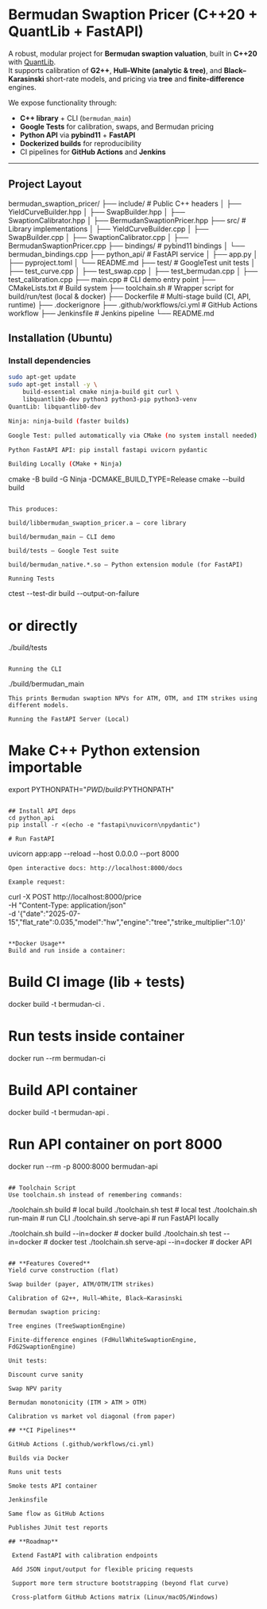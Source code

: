 # Bermudan Swaption Pricer (C++20 + QuantLib + FastAPI)

A robust, modular project for **Bermudan swaption valuation**, built in **C++20** with [QuantLib](https://www.quantlib.org/).  
It supports calibration of **G2++**, **Hull–White (analytic & tree)**, and **Black–Karasinski** short-rate models, and pricing via **tree** and **finite-difference** engines.

We expose functionality through:

- **C++ library** + CLI (`bermudan_main`)
- **Google Tests** for calibration, swaps, and Bermudan pricing
- **Python API** via **pybind11** + **FastAPI**
- **Dockerized builds** for reproducibility
- CI pipelines for **GitHub Actions** and **Jenkins**

---

## Project Layout

bermudan_swaption_pricer/
├── include/ # Public C++ headers
│ ├── YieldCurveBuilder.hpp
│ ├── SwapBuilder.hpp
│ ├── SwaptionCalibrator.hpp
│ ├── BermudanSwaptionPricer.hpp
├── src/ # Library implementations
│ ├── YieldCurveBuilder.cpp
│ ├── SwapBuilder.cpp
│ ├── SwaptionCalibrator.cpp
│ ├── BermudanSwaptionPricer.cpp
├── bindings/ # pybind11 bindings
│ └── bermudan_bindings.cpp
├── python_api/ # FastAPI service
│ ├── app.py
│ ├── pyproject.toml
│ └── README.md
├── test/ # GoogleTest unit tests
│ ├── test_curve.cpp
│ ├── test_swap.cpp
│ ├── test_bermudan.cpp
│ ├── test_calibration.cpp
├── main.cpp # CLI demo entry point
├── CMakeLists.txt # Build system
├── toolchain.sh # Wrapper script for build/run/test (local & docker)
├── Dockerfile # Multi-stage build (CI, API, runtime)
├── .dockerignore
├── .github/workflows/ci.yml # GitHub Actions workflow
├── Jenkinsfile # Jenkins pipeline
└── README.md


## Installation (Ubuntu)

### Install dependencies
```bash
sudo apt-get update
sudo apt-get install -y \
    build-essential cmake ninja-build git curl \
    libquantlib0-dev python3 python3-pip python3-venv
QuantLib: libquantlib0-dev

Ninja: ninja-build (faster builds)

Google Test: pulled automatically via CMake (no system install needed)

Python FastAPI API: pip install fastapi uvicorn pydantic

Building Locally (CMake + Ninja)
```
cmake -B build -G Ninja -DCMAKE_BUILD_TYPE=Release
cmake --build build
```

This produces:

build/libbermudan_swaption_pricer.a — core library

build/bermudan_main — CLI demo

build/tests — Google Test suite

build/bermudan_native.*.so — Python extension module (for FastAPI)

Running Tests
```
ctest --test-dir build --output-on-failure
# or directly
./build/tests
```

Running the CLI
```
./build/bermudan_main
```
This prints Bermudan swaption NPVs for ATM, OTM, and ITM strikes using different models.

Running the FastAPI Server (Local)

```
# Make C++ Python extension importable
export PYTHONPATH="$PWD/build:$PYTHONPATH"
```

## Install API deps
cd python_api
pip install -r <(echo -e "fastapi\nuvicorn\npydantic")

# Run FastAPI
```
uvicorn app:app --reload --host 0.0.0.0 --port 8000
```
Open interactive docs: http://localhost:8000/docs

Example request:

```
curl -X POST http://localhost:8000/price \
  -H "Content-Type: application/json" \
  -d '{"date":"2025-07-15","flat_rate":0.035,"model":"hw","engine":"tree","strike_multiplier":1.0}'
```

**Docker Usage**
Build and run inside a container:

```
# Build CI image (lib + tests)
docker build -t bermudan-ci .

# Run tests inside container
docker run --rm bermudan-ci

# Build API container
docker build -t bermudan-api .

# Run API container on port 8000
docker run --rm -p 8000:8000 bermudan-api
```

## Toolchain Script
Use toolchain.sh instead of remembering commands:

```
./toolchain.sh build          # local build
./toolchain.sh test           # local test
./toolchain.sh run-main       # run CLI
./toolchain.sh serve-api      # run FastAPI locally

./toolchain.sh build --in=docker      # docker build
./toolchain.sh test --in=docker       # docker test
./toolchain.sh serve-api --in=docker  # docker API
```

## **Features Covered**
Yield curve construction (flat)

Swap builder (payer, ATM/OTM/ITM strikes)

Calibration of G2++, Hull–White, Black–Karasinski

Bermudan swaption pricing:

Tree engines (TreeSwaptionEngine)

Finite-difference engines (FdHullWhiteSwaptionEngine, FdG2SwaptionEngine)

Unit tests:

Discount curve sanity

Swap NPV parity

Bermudan monotonicity (ITM > ATM > OTM)

Calibration vs market vol diagonal (from paper)

## **CI Pipelines**

GitHub Actions (.github/workflows/ci.yml)

Builds via Docker

Runs unit tests

Smoke tests API container

Jenkinsfile

Same flow as GitHub Actions

Publishes JUnit test reports

## **Roadmap**

 Extend FastAPI with calibration endpoints

 Add JSON input/output for flexible pricing requests

 Support more term structure bootstrapping (beyond flat curve)

 Cross-platform GitHub Actions matrix (Linux/macOS/Windows)
